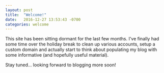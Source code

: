 ```yaml
---
layout: post
title:  "Welcome!"
date:   2016-12-27 13:53:43 -0700
categories: welcome
---
```

This site has been sitting dormant for the last few months.
I've finally had some time over the holiday break to clean 
up various accounts, setup a custom domain and actually start
to think about populating my blog with some informative
(and hopefully useful material).

Stay tuned... looking forward to blogging more soon!
